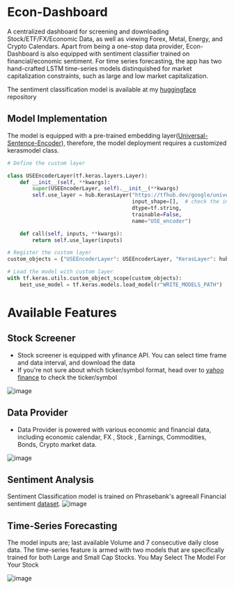 # Econ-Dashboard
A centralized dashboard for screening and downloading Stock/ETF/FX/Economic Data, as well as viewing Forex, Metal, Energy, and Crypto Calendars. Apart from being a one-stop data provider, Econ-Dashboard is also equipped with sentiment classifier trained on financial/economic sentiment. For time series forecasting, the app has two hand-crafted LSTM time-series models distinquished for market capitalization constraints, such as large and low market capitalization. 

The sentiment classification model is available at my [huggingface](https://huggingface.co/dfavenfre/model_use/tree/main) repository

## Model Implementation

The model is equipped with a pre-trained embedding layer([Universal-Sentence-Encoder](https://tfhub.dev/google/universal-sentence-encoder/4)), therefore, the model deployment requires a customized kerasmodel class. 

```Python
# Define the custom layer

class USEEncoderLayer(tf.keras.layers.Layer):
    def __init__(self, **kwargs):
        super(USEEncoderLayer, self).__init__(**kwargs)
        self.use_layer = hub.KerasLayer("https://tfhub.dev/google/universal-sentence-encoder/4",
                                        input_shape=[],  # check the important notes
                                        dtype=tf.string,
                                        trainable=False,
                                        name="USE_encoder")

    def call(self, inputs, **kwargs):
        return self.use_layer(inputs)

# Register the custom layer
custom_objects = {"USEEncoderLayer": USEEncoderLayer, "KerasLayer": hub.KerasLayer}

# Load the model with custom layer
with tf.keras.utils.custom_object_scope(custom_objects):
    best_use_model = tf.keras.models.load_model(r"WRITE_MODELS_PATH")
```

# Available Features
## Stock Screener
* Stock screener is equipped with yfinance API. You can select time frame and data interval, and download the data
* If you're not sure about which ticker/symbol format, head over to [yahoo finance]([url](https://finance.yahoo.com/)) to check the ticker/symbol 

![image](https://github.com/dfavenfre/Econ-Dashboard/assets/118773869/6d066621-104c-4e7d-8e4c-4e1343ef6cbb)

## Data Provider
* Data Provider is powered with various economic and financial data, including economic calendar, FX , Stock , Earnings, Commodities, Bonds, Crypto market data.

![image](https://github.com/dfavenfre/Econ-Dashboard/assets/118773869/d068d96c-42bb-41e3-aab9-468f05da5ca9)


## Sentiment Analysis
Sentiment Classification model is trained on Phrasebank's agreeall Financial sentiment [dataset](https://huggingface.co/datasets/financial_phrasebank/viewer/sentences_allagree/train).
![image](https://github.com/dfavenfre/Econ-Dashboard/assets/118773869/2c6b9dff-cf15-4ea5-bd00-776fd0854abd)



## Time-Series Forecasting
The model inputs are; last available Volume and 7 consecutive daily close data. The time-series feature is armed with two models that are specifically trained for both Large and Small Cap Stocks. You May Select The Model For Your Stock

![image](https://github.com/dfavenfre/Econ-Dashboard/assets/118773869/54d39d51-9a01-4655-80ad-bf0901f53000)
